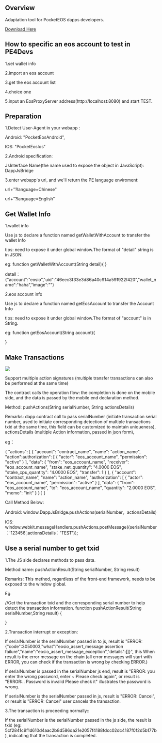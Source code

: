 <h2 id="1">Overview</h2>

Adaptation tool for PocketEOS dapps developers.

[Download Here](https://github.com/OracleChain/PE4Devs-Android/releases/download/2.0/PE4Devs-Android.apk)


<h2 id="2">How to specific an eos account to test in PE4Devs</h2>

1.set wallet info

2.import an eos account

3.get the eos account list

4.choice one

5.input an EosProxyServer address(http://localhost:8080) and start TEST. 


<h2 id="3">Preparation</h2>

1.Detect User-Agent in your webapp :

Android: "PocketEosAndroid", 

IOS: "PocketEosIos"

2.Android specification:

JsInterface Name(the name used to expose the object in JavaScript): DappJsBridge

3.enter webapp's url, and we'll return the PE language enviroment:

url+"?language=Chinese"

url+"?language=English"



<h2 id="4">Get Wallet Info</h2>

1.wallet info

Use js to declare a function named getWalletWithAccount to transfer the wallet Info

tips: need to expose it under global window.The format of "detail" string is in JSON.


eg:
function getWalletWithAccount(String detail){
}

detail：{"account":"eosio","uid":"46eec3f33e3d86a40c914a591922f420","wallet_name":"haha","image":""}

2.eos account info

Use js to declare a function named getEosAccount to transfer the Account Info

tips: need to expose it under global window.The format of "account" is in String.

eg:
function getEosAccount(String account){

}


<h2 id="5">Make Transactions</h2>

![](https://github.com/OracleChain/PE4Devs-Android/raw/master/app/src/main/res/mipmap-hdpi/pe4dev01.png)

Support multiple action signatures (multiple transfer transactions can also be performed at the same time)

The contract calls the operation flow: the completion is done on the mobile side, and the data is passed by the mobile end declaration method.

Method: pushActions(String serialNumber, String actionsDetails) 

Remarks: dapp contract call to pass serialNumber (initiate transaction serial number, used to initiate corresponding detection of multiple transactions txid at the same time, this field can be customized to maintain uniqueness), actionsDetails (multiple Action information, passed in json form),

eg：

{
  "actions": [
    {
      "account": "contract_name",
      "name": "action_name",
      "action":authorization": [
        {
          "actor": "eos_account_name",
          "permission": "active"
        }
      ],
      "data": {
        "from": "eos_account_name",
        "receiver": "eos_account_name",
        "stake_net_quantity": "4.0000 EOS",
        "stake_cpu_quantity": "4.0000 EOS",
        "transfer": 1
      }
    },
    {
      "account": "contract_name",
      "name": "action_name",
      "authorization": [
        {
          "actor": "eos_account_name",
          "permission": "active"
        }
      ],
      "data": {
        "from": "eos_account_name",
        "to": "eos_account_name",
        "quantity": "2.0000 EOS",
        "memo": "init"
      }
    }
  ]
}

Call Method Below:

Android: window.DappJsBridge.pushActions(serialNumber，actionsDetails)

IOS: window.webkit.messageHandlers.pushActions.postMessage({serialNumber：'123456',actionsDetails：'TEST'});


<h2 id="6">Use a serial number to get txid</h2>

1.The JS side declares methods to pass data. 

Method name: pushActionResult(String serialNumber, String result) 

Remarks: This method, regardless of the front-end framework, needs to be exposed to the window global. 

Eg:

//Get the transaction txid and the corresponding serial number to help detect the transaction information. 
function pushActionResult(String serialNumber,String result) {

} 


2.Transaction interrupt or exception:

If serialNumber is the serialNumber passed in to js, result is "ERROR:{"code":3050003,"what":"eosio_assert_message assertion failure","name":"eosio_assert_message_exception","details":[]}", this When result is the error message on the chain (all error messages will start with ERROR, you can check if the transaction is wrong by checking ERROR.)

If serialNumber is passed in the serialNumber js end, result is "ERROR: you enter the wrong password, enter ~ Please check again", or result is "ERROR:.. Password is invalid Please check it" illustrates the password is wrong.

If serialNumber is the serialNumber passed in js, result is "ERROR: Cancel", or result is "ERROR: Cancel" user cancels the transaction.

3.The transaction is proceeding normally::

If the serialNumber is the serialNumber passed in the js side, the result is txid (eg: 5cf2841c9f1d610d4aac2b8d586da21e2057f4188fdcc02dc4187f0f2d5b177b), indicating that the transaction is completed.







